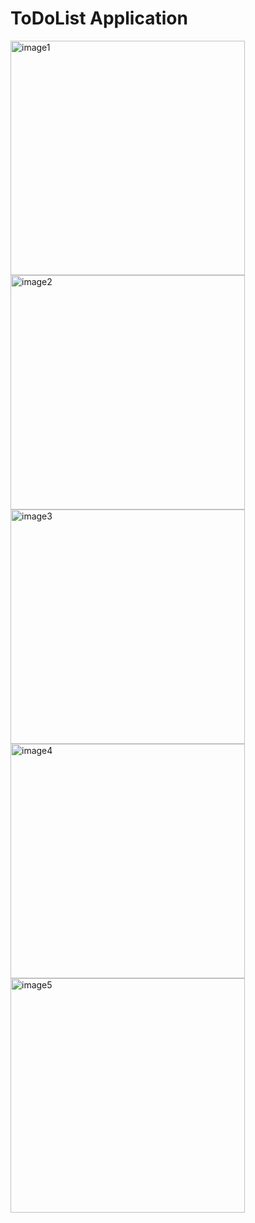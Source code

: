 # ToDoList Application
<img width="375" alt="image1" src="https://github.com/emirhanzeyrekk/ToDoListApp/assets/121854589/bee8519c-f56a-4082-befc-df042e6c8d1c">
<img width="375" alt="image2" src="https://github.com/emirhanzeyrekk/ToDoListApp/assets/121854589/d8faabda-b32d-4d00-ad5c-94355b2b2798">
<img width="375" alt="image3" src="https://github.com/emirhanzeyrekk/ToDoListApp/assets/121854589/4dc178f1-6704-404f-bd73-300ed5e51d9e">
<img width="375" alt="image4" src="https://github.com/emirhanzeyrekk/ToDoListApp/assets/121854589/42331fab-e82f-4067-a2f1-1c8937a02f0c">
<img width="375" alt="image5" src="https://github.com/emirhanzeyrekk/ToDoListApp/assets/121854589/3eaa05be-c965-4f4e-8d29-44667d854933">
